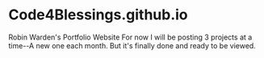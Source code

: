 # Code4Blessings.github.io
Robin Warden's Portfolio Website
For now I will be posting 3 projects at a time--A new one each month.  But it's finally done and ready to be viewed.
